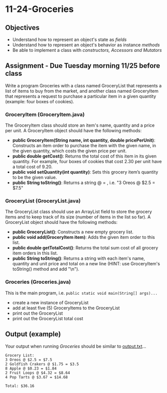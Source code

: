11-24-Groceries
===============

## Objectives
- Understand how to represent an object's state as *fields*
- Understand how to represent an object's behavior as instance *methods*
- Be able to implement a class with *constructors, Accessors and Mutators*

## Assignment - Due Tuesday morning 11/25 before class

Write a program Groceries with a class named GroceryList that represents a list of items to buy from the market, and another class named GroceryItem that represents a request to purchase a particular item in a given quantity (example: four boxes of cookies). 

### GroceryItem (GroceryItem.java)
The GroceryItem class should store an item's name, quantity and a price per unit. A GroceryItem object should have the following methods:
- **public GroceryItem(String name, int quantity, double pricePerUnit)**: Constructs an item order to purchase the item with the given name, in the given quantity, which costs the given price per unit.
- **public double getCost()**: Returns the total cost of this item in its given quantity. For example, four boxes of cookies that cost 2.30 per unit have a total cost of 9.20.
- **public void setQuantity(int quantity)**: Sets this grocery item’s quantity to be the given value.
- **public String toString()**: Returns a string <quantity> <name> @ <pricePerUnit> = <getCost>, i.e. "3 Oreos @ $2.5 = $7.5"

### GroceryList (GroceryList.java)
The GroceryList class should use an ArrayList field to store the grocery items and to keep track of its size (number of items in the list so far). A GroceryList object should have the following methods:
- **public GroceryList()**: Constructs a new empty grocery list.
- **public void add(GroceryItem item)**: Adds the given item order to this list.
- **public double getTotalCost()**: Returns the total sum cost of all grocery item orders in this list.
- **public String toString()**: Returns a string with each item's name, quantity and unit price and total on a new line (HINT: use GroceryItem's toString() method and add "\n").

### Groceries (Groceries.java)
This is the main program, i.e. `public static void main(String[] args)...`
- create a new instance of GroceryList
- add at least five (5) GroceryItems to the GroceryList
- print out the GroceryList
- print out the GroceryList total cost

## Output (example)
Your output when running *Groceries* should be similar to [output.txt](./output.txt)...
```
Grocery List:
3 Oreos @ $2.5 = $7.5
2 Goldfish Crakers @ $1.75 = $3.5
8 Apple @ $0.23 = $1.84
2 Fruit Loops @ $4.32 = $8.64
4 Pop Tarts @ $3.67 = $14.68

Total: $36.16
```
